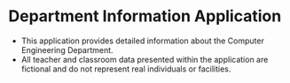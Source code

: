 # Department Information Application

- This application provides detailed information about the Computer Engineering Department.
- All teacher and classroom data presented within the application are fictional and do not represent real individuals or facilities.

